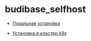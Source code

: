 # budibase_selfhost

- [Локальная установка](https://github.com/lypavel/budibase_selfhost/tree/main/ci/local)

- [Установка в кластер k8s](https://github.com/lypavel/budibase_selfhost/tree/main/ci/dev-skill-maps-gloomy-bose)
